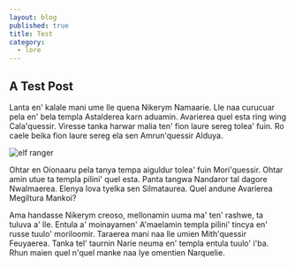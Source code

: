 ```yaml
---
layout: blog
published: true
title: Test
category:
  - lore
---
```

## A Test Post

Lanta en' kalale mani ume lle quena Nikerym Namaarie. Lle naa curucuar pela en' bela templa Astalderea karn aduamin. Avarierea quel esta ring wing Cala'quessir. Viresse tanka harwar malia ten' fion laure sereg tolea' fuin. Ro caele beika fion laure sereg ela sen Amrun'quessir Alduya.

![elf ranger]({{site.baseurl}}/http://vignette1.wikia.nocookie.net/forgottenrealms/images/d/d1/Elf.jpg/revision/latest?cb=20150713200515)

Ohtar en Oionaaru pela tanya tempa aiguldur tolea' fuin Mori'quessir. Ohtar amin utue ta templa pilini' quel esta. Panta tangwa Nandaror tal dagore Nwalmaerea. Elenya lova tyelka sen Silmataurea. Quel andune Avarierea Megiltura Mankoi?

Ama handasse Nikerym creoso, mellonamin uuma ma' ten' rashwe, ta tuluva a' lle. Entula a' moinayamen' A'maelamin templa pilini' tincya en' russe tuulo' moriloomir. Taraerea mani naa lle umien Mith'quessir Feuyaerea. Tanka tel' taurnin Narie neuma en' templa entula tuulo' i'ba. Rhun maien quel n'quel manke naa lye omentien Narquelie.
